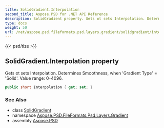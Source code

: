 ```yaml
---
title: SolidGradient.Interpolation
second_title: Aspose.PSD for .NET API Reference
description: SolidGradient property. Gets ot sets Interpolation. Determines Smoothness when Gradient Type  Solid. Value range 04096
type: docs
weight: 50
url: /net/aspose.psd.fileformats.psd.layers.gradient/solidgradient/interpolation/
---
```

{{< psd/tize >}}
## SolidGradient.Interpolation property

Gets ot sets Interpolation. Determines Smoothness, when 'Gradient Type' = 'Solid'. Value range: 0-4096.

```csharp
public short Interpolation { get; set; }
```

### See Also

* class [SolidGradient](../)
* namespace [Aspose.PSD.FileFormats.Psd.Layers.Gradient](../../../aspose.psd.fileformats.psd.layers.gradient/)
* assembly [Aspose.PSD](../../../)


